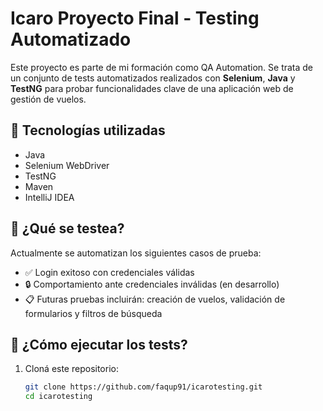 # Icaro Proyecto Final - Testing Automatizado

Este proyecto es parte de mi formación como QA Automation. Se trata de un conjunto de tests automatizados realizados con **Selenium**, **Java** y **TestNG** para probar funcionalidades clave de una aplicación web de gestión de vuelos.

## 🔧 Tecnologías utilizadas

- Java
- Selenium WebDriver
- TestNG
- Maven
- IntelliJ IDEA

## 🧪 ¿Qué se testea?

Actualmente se automatizan los siguientes casos de prueba:

- ✅ Login exitoso con credenciales válidas
- 🔒 Comportamiento ante credenciales inválidas (en desarrollo)
- 📋 Futuras pruebas incluirán: creación de vuelos, validación de formularios y filtros de búsqueda

## 🚀 ¿Cómo ejecutar los tests?

1. Cloná este repositorio:
   ```bash
   git clone https://github.com/faqup91/icarotesting.git
   cd icarotesting
